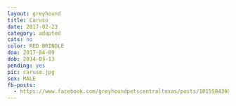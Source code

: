 ```yaml
---
layout: greyhound
title: Caruso
date: 2017-02-23
category: adopted
cats: no
color: RED BRINDLE
doa: 2017-04-09
dob: 2014-03-13
pending: yes
pic: caruso.jpg
sex: MALE
fb-posts:
  - https://www.facebook.com/greyhoundpetscentraltexas/posts/10155843600258572:0
---
```


